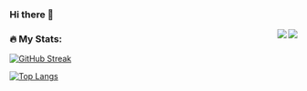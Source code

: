### Hi there 👋

<!--
**damilurg/damilurg** is a ✨ _special_ ✨ repository because its `README.md` (this file) appears on your GitHub profile.

Here are some ideas to get you started:

- 🔭 I’m currently working on ...
- 🌱 I’m currently learning ...
- 👯 I’m looking to collaborate on ...
- 🤔 I’m looking for help with ...
- 💬 Ask me about ...
- 📫 How to reach me: ...
- 😄 Pronouns: ...
- ⚡ Fun fact: ...
-->
<img src="https://github-readme-stats.vercel.app/api?username=damilurg&show_icons=true&count_private=true" align="right" />
<img src="https://github-readme-stats.vercel.app/api/top-langs/?username=damilurg&langs_count=5" align="right">

### :fire: My Stats:

[![GitHub Streak](http://github-readme-streak-stats.herokuapp.com?user=damilurg)](https://git.io/streak-stats)


[![Top Langs](https://github-readme-stats.vercel.app/api/top-langs/?username=damilurg&layout=compact&theme=vision-friendly-dark)](https://github.com/anuraghazra/github-readme-stats)
